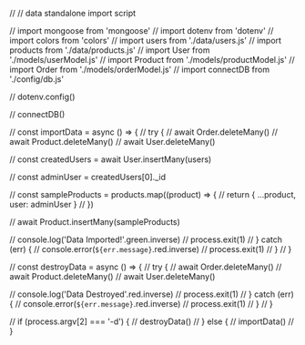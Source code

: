 // // data standalone import script

// import mongoose from 'mongoose'
// import dotenv from 'dotenv'
// import colors from 'colors'
// import users from './data/users.js'
// import products from './data/products.js'
// import User from './models/userModel.js'
// import Product from './models/productModel.js'
// import Order from './models/orderModel.js'
// import connectDB from './config/db.js'

// dotenv.config()

// connectDB()

// const importData = async () => {
//   try {
//     await Order.deleteMany()
//     await Product.deleteMany()
//     await User.deleteMany()

//     const createdUsers = await User.insertMany(users)

//     const adminUser = createdUsers[0]._id

//     const sampleProducts = products.map((product) => {
//       return { ...product, user: adminUser }
//     })

//     await Product.insertMany(sampleProducts)

//     console.log('Data Imported!'.green.inverse)
//     process.exit(1)
//   } catch (err) {
//     console.error(`${err.message}`.red.inverse)
//     process.exit(1)
//   }
// }

// const destroyData = async () => {
//   try {
//     await Order.deleteMany()
//     await Product.deleteMany()
//     await User.deleteMany()

//     console.log('Data Destroyed'.red.inverse)
//     process.exit(1)
//   } catch (err) {
//     console.error(`${err.message}`.red.inverse)
//     process.exit(1)
//   }
// }

// if (process.argv[2] === '-d') {
//   destroyData()
// } else {
//   importData()
// }
